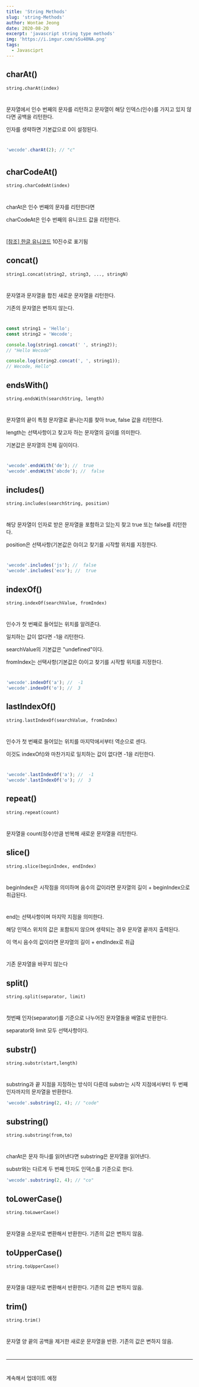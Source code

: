 ```yaml
---
title: 'String Methods'
slug: 'string-Methods'
author: Wontae Jeong
date: 2020-08-20
excerpt: 'javascript string type methods'
img: 'https://i.imgur.com/sSu40NA.png'
tags:
  - Javasciprt
---
```


## charAt()

`string.charAt(index)`

#

문자열에서 인수 번째의 문자를 리턴하고 문자열이 해당 인덱스(인수)를 가지고 있지 않다면 공백을 리턴한다.

인자를 생략하면 기본값으로 0이 설정된다.

#

```js
'wecode'.charAt(2); // "c"
```

#

## charCodeAt()

`string.charCodeAt(index)`

#

charAt은 인수 번째의 문자를 리턴한다면

charCodeAt은 인수 번째의 유니코드 값을 리턴한다.

#

[[참조] 한글 유니코드](http://www.unicode.org/charts/PDF/UAC00.pdf) 10진수로 표기됨

## concat()

`string1.concat(string2, string3, ..., stringN)`

#

문자열과 문자열을 합친 새로운 문자열을 리턴한다.

기존의 문자열은 변하지 않는다.

#

```js
const string1 = 'Hello';
const string2 = 'Wecode';

console.log(string1.concat(' ', string2));
// "Hello Wecode"

console.log(string2.concat(', ', string1));
// Wecode, Hello"
```

## endsWith()

`string.endsWith(searchString, length)`

#

문자열의 끝이 특정 문자열로 끝나는지를 찾아 true, false 값을 리턴한다.

length는 선택사항이고 찾고자 하는 문자열의 길이를 의미한다.

기본값은 문자열의 전체 길이이다.

#

```js
'wecode'.endsWith('de'); //  true
'wecode'.endsWith('abcde'); //  false
```

## includes()

`string.includes(searchString, position)`

#

해당 문자열이 인자로 받은 문자열을 포함하고 있는지 찾고 true 또는 false를 리턴한다.

position은 선택사항(기본값은 0)이고 찾기를 시작할 위치를 지정한다.

#

```js
'wecode'.includes('js'); //  false
'wecode'.includes('eco'); //  true
```

## indexOf()

`string.indexOf(searchValue, fromIndex)`

#

인수가 첫 번째로 들어있는 위치를 알려준다.

일치하는 값이 없다면 -1을 리턴한다.

searchValue의 기본값은 "undefined"이다.

fromIndex는 선택사항(기본값은 0)이고 찾기를 시작할 위치를 지정한다.

#

```js
'wecode'.indexOf('a'); //  -1
'wecode'.indexOf('o'); //  3
```

## lastIndexOf()

`string.lastIndexOf(searchValue, fromIndex)`

#

인수가 첫 번째로 들어있는 위치를 마지막에서부터 역순으로 센다.

이것도 indexOf()와 마찬가지로 일치하는 값이 없다면 -1을 리턴한다.

#

```js
'wecode'.lastIndexOf('a'); //  -1
'wecode'.lastIndexOf('o'); //  3
```

## repeat()

`string.repeat(count)`

#

문자열을 count(정수)만큼 반복해 새로운 문자열을 리턴한다.

## slice()

`string.slice(beginIndex, endIndex)`

#

beginIndex은 시작점을 의미하며 음수의 값이라면 문자열의 길이 + beginIndex으로 취급된다.

#

end는 선택사항이며 마지막 지점을 의미한다.

해당 인덱스 위치의 값은 포함되지 않으며 생략되는 경우 문자열 끝까지 출력된다.

이 역시 음수의 값이라면 문자열의 길이 + endIndex로 취급

#

기존 문자열을 바꾸지 않는다

## split()

`string.split(separator, limit)`

#

첫번째 인자(separator)를 기준으로 나누어진 문자열들을 배열로 반환한다.

separator와 limit 모두 선택사항이다.

## substr()

`string.substr(start,length)`

#

substring과 끝 지점을 지정하는 방식이 다른데 substr는 시작 지점에서부터 두 번째 인자까지의 문자열을 반환한다.

```js
'wecode'.substring(2, 4); // "code"
```

## substring()

`string.substring(from,to)`

#

charAt은 문자 하나를 읽어낸다면 substring은 문자열을 읽어낸다.

substr와는 다르게 두 번째 인자도 인덱스를 기준으로 한다.

```js
'wecode'.substring(2, 4); // "co"
```

## toLowerCase()

`string.toLowerCase()`

#

문자열을 소문자로 변환해서 반환한다. 기존의 값은 변하지 않음.

## toUpperCase()

`string.toUpperCase()`

#

문자열을 대문자로 변환해서 반환한다. 기존의 값은 변하지 않음.

## trim()

`string.trim()`

#

문자열 양 끝의 공백을 제거한 새로운 문자열을 반환. 기존의 값은 변하지 않음.

#

---

#

계속해서 업데이트 예정
